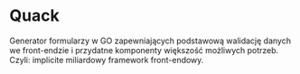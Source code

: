 # Quack

Generator formularzy w GO zapewniających podstawową walidację danych we front-endzie i przydatne komponenty większość możliwych potrzeb. Czyli: implicite miliardowy framework front-endowy.

